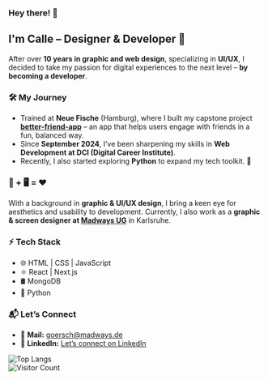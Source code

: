 ### Hey there! 👋  

## I'm Calle – Designer & Developer 🚀  

After over **10 years in graphic and web design**, specializing in **UI/UX**, I decided to take my passion for digital experiences to the next level – **by becoming a developer**.  

### 🛠️ My Journey  
- Trained at **Neue Fische** (Hamburg), where I built my capstone project **<a href="https://capstone-project-seven-rho.vercel.app/" target="_blank">better-friend-app</a>** – an app that helps users engage with friends in a fun, balanced way.  
- Since **September 2024**, I’ve been sharpening my skills in **Web Development at DCI (Digital Career Institute)**.  
- Recently, I also started exploring **Python** to expand my tech toolkit. 🐍  

### 🎨 + 🖥️ = ❤️  
With a background in **graphic & UI/UX design**, I bring a keen eye for aesthetics and usability to development. Currently, I also work as a **graphic & screen designer at <a href="https://www.madways.de/" target="_blank" rel="noopener noreferrer">Madways UG</a>** in Karlsruhe.

### ⚡ Tech Stack  
- 🌐 HTML | CSS | JavaScript  
- ⚛️ React | Next.js  
- 🛢️ MongoDB  
- 🐍 Python  

### 📬 Let’s Connect  
- 📧 **Mail:** goersch@madways.de  
- 💼 **LinkedIn:** [Let’s connect on LinkedIn](https://www.linkedin.com/in/calle-g%C3%B6rsch-838a8b214/)

![Top Langs](https://github-readme-stats.vercel.app/api/top-langs/?username=cmgoersch&layout=compact)  
![Visitor Count](https://profile-counter.glitch.me/cmgoersch/count.svg)  
